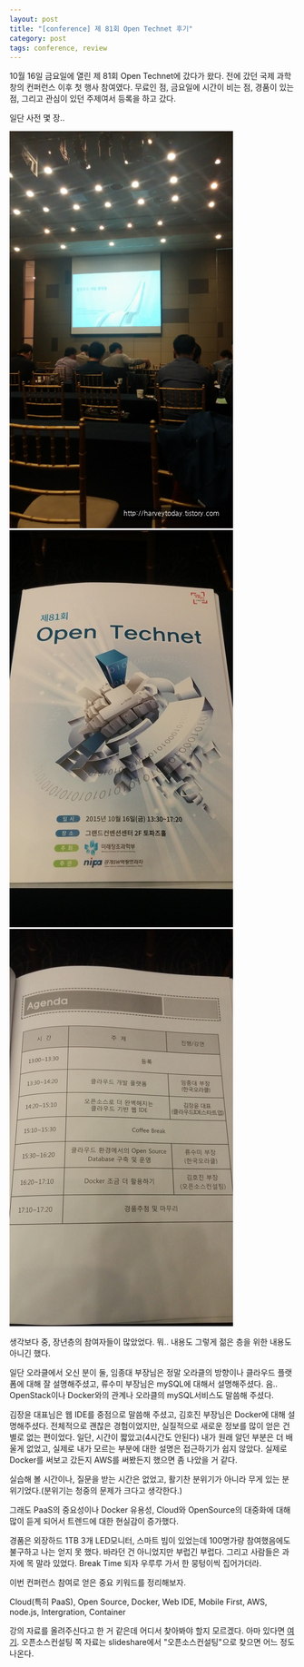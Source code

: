 ```yaml
---
layout: post
title: "[conference] 제 81회 Open Technet 후기"
category: post
tags: conference, review
---
```


10월 16일 금요일에 열린 제 81회 Open Technet에 갔다가 왔다. 전에 갔던 국제 과학 창의 컨퍼런스 이후 첫 행사 참여였다. 무료인 점, 금요일에 시간이 비는 점, 경품이 있는 점, 그리고 관심이 있던 주제여서 등록을 하고 갔다.

일단 사전 몇 장..

![컨퍼런스 사진1](/images/2015-10-17/01.jpg)  
![컨퍼런스 사진2](/images/2015-10-17/02.jpg)  
![컨퍼런스 사진3](/images/2015-10-17/03.jpg)  

생각보다 중, 장년층의 참여자들이 많았었다. 뭐.. 내용도 그렇게 젊은 층을 위한 내용도 아니긴 했다.

일단 오라클에서 오신 분이 둘, 임종대 부장님은 정말 오라클의 방향이나 클라우드 플랫폼에 대해 잘 설명해주셨고, 류수미 부장님은 mySQL에 대해서 설명해주셨다. 음.. OpenStack이나 Docker와의 관계나 오라클의 mySQL서비스도 말씀해 주셨다.

김장윤 대표님은 웹 IDE를 중점으로 말씀해 주셨고, 김호진 부장님은 Docker에 대해 설명해주셨다. 전체적으로 괜찮은 경험이었지만, 실질적으로 새로운 정보를 많이 얻은 건 별로 없는 편이었다. 일단, 시간이 짧았고(4시간도 안된다) 내가 원래 알던 부분은 더 배울게 없었고, 실제로 내가 모르는 부분에 대한 설명은 접근하기가 쉽지 않았다. 실제로 Docker를 써보고 갔든지 AWS를 써봤든지 했으면 좀 나았을 거 같다.

실습해 볼 시간이나, 질문을 받는 시간은 없었고, 활기찬 분위기가 아니라 무게 있는 분위기었다.(분위기는 청중의 문제가 크다고 생각한다.)

그래도 PaaS의 중요성이나 Docker 유용성, Cloud와 OpenSource의 대중화에 대해 많이 듣게 되어서 트렌드에 대한 현실감이 증가했다.


경품은 외장하드 1TB 3개 LED모니터, 스마트 빔이 있었는데 100명가량 참여했음에도 불구하고 나는 얻지 못 했다. 바라던 건 아니었지만 부럽긴 부럽다. 그리고 사람들은 과자에 목 말라 있었다. Break Time 되자 우루루 가서 한 뭉텅이씩 집어가더라.


이번 컨퍼런스 참여로 얻은 중요 키워드를 정리해보자.


Cloud(특히 PaaS), Open Source, Docker, Web IDE, Mobile First, AWS, node.js, Intergration, Container

강의 자료를 올려주신다고 한 거 같은데 어디서 찾아봐야 할지 모르겠다. 아마 있다면 [여기](http://www.oss.kr/). 오픈소스컨설팅 쪽 자료는 slideshare에서 "오픈소스컨설팅"으로 찾으면 어느 정도 나온다.
